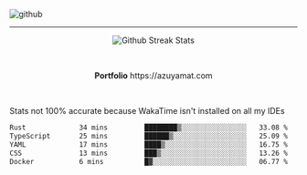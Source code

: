 ![github](https://media.discordapp.net/attachments/881363147364118528/1142610121697021952/background.png?width=1000&height=300)<br>
___
<p align="center">
  <img alt="Github Streak Stats" src="https://streak-stats.demolab.com?user=Azuyamat&theme=transparent&hide_border=true"/>
</p><br>
<p align="center">
      <strong>Portfolio</strong> https://azuyamat.com
</p><br>

Stats not 100% accurate because WakaTime isn't installed on all my IDEs
<!--START_SECTION:waka-->

```txt
Rust             34 mins         ████████▒░░░░░░░░░░░░░░░░   33.08 %
TypeScript       25 mins         ██████▒░░░░░░░░░░░░░░░░░░   25.09 %
YAML             17 mins         ████▒░░░░░░░░░░░░░░░░░░░░   16.75 %
CSS              13 mins         ███▒░░░░░░░░░░░░░░░░░░░░░   13.26 %
Docker           6 mins          █▓░░░░░░░░░░░░░░░░░░░░░░░   06.77 %
```

<!--END_SECTION:waka-->
